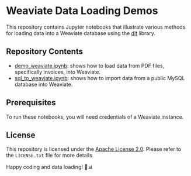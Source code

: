 # Weaviate Data Loading Demos

This repository contains Jupyter notebooks that illustrate various methods for loading data into a Weaviate database 
using the [dlt](https://github.com/dlt-hub/dlt) library.

## Repository Contents

- [demo_weaviate.ipynb](https://github.com/dlt-hub/weaviate_demo/blob/main/demo_weaviate.ipynb): shows how to load data from PDF files, specifically invoices, into Weaviate.
- [sql_to_weaviate.ipynb](https://github.com/dlt-hub/weaviate_demo/blob/main/sql_to_weaviate.ipynb): shows how to import data from a public MySQL database into Weaviate.

## Prerequisites

To run these notebooks, you will need credentials of a Weaviate instance.

## License

This repository is licensed under the [Apache License 2.0](https://github.com/dlt-hub/weaviate_demo/blob/main/LICENSE.txt). Please refer to the `LICENSE.txt` file for more details.

Happy coding and data loading! 🚀📊
